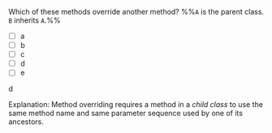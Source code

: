 <panel header="{{ icon_Q_A }} Which methods override?">

Which of these methods override another method? %%`A` is the parent class. `B` inherits `A`.%%

<pic src="{{baseUrl}}/oop/inheritance/overriding/images/overriding.png" height="220" />
<p/>

- [ ] a
- [ ] b
- [ ] c
- [ ] d
- [ ] e

<panel type="seamless" header="{{ icon_A }} Answer" minimized>

d

Explanation: Method overriding requires a method in a _child class_ to use the same method name and same parameter sequence used by one of its ancestors.

</panel>
</panel>
